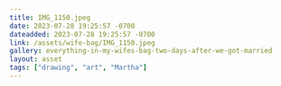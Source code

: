 ```yaml
---
title: IMG_1150.jpeg
date: 2023-07-28 19:25:57 -0700
dateadded: 2023-07-28 19:25:57 -0700
link: /assets/wife-bag/IMG_1150.jpeg
gallery: everything-in-my-wifes-bag-two-days-after-we-got-married
layout: asset
tags: ["drawing", "art", "Martha"]
--- 
```

